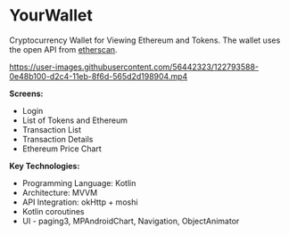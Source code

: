 # YourWallet

Cryptocurrency Wallet for Viewing Ethereum and Tokens.
The wallet uses the open API from [etherscan](https://github.com/EverexIO/Ethplorer/wiki/ethplorer-api).

https://user-images.githubusercontent.com/56442323/122793588-0e48b100-d2c4-11eb-8f6d-565d2d198904.mp4

**Screens:**
- Login
- List of Tokens and Ethereum
- Transaction List
- Transaction Details
- Ethereum Price Chart

**Key Technologies:**
- Programming Language: Kotlin
- Architecture: MVVM
- API Integration: okHttp + moshi
- Kotlin coroutines
- UI - paging3, MPAndroidChart, Navigation, ObjectAnimator
